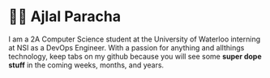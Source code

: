 # 🦹🏽 Ajlal Paracha

I am a 2A Computer Science student at the University of Waterloo interning at NSI as a DevOps Engineer. With a passion for anything and allthings technology, keep tabs on my github because you will see some **super dope stuff** in the coming weeks, months, and years. 

